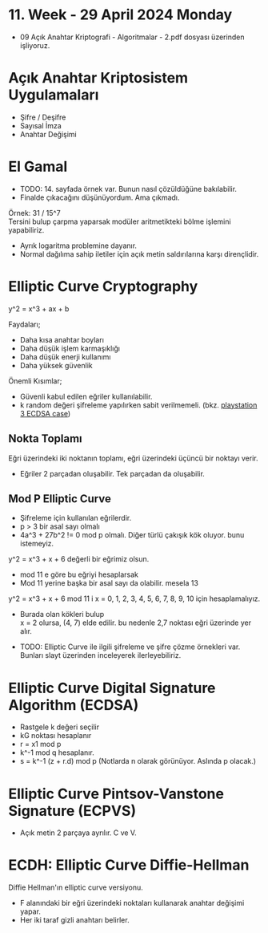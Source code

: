 # 11. Week - 29 April 2024 Monday

* 09 Açık Anahtar Kriptografi - Algoritmalar - 2.pdf dosyası üzerinden işliyoruz.

# Açık Anahtar Kriptosistem Uygulamaları

* Şifre / Deşifre
* Sayısal İmza
* Anahtar Değişimi

# El Gamal
* TODO: 14. sayfada örnek var. Bunun nasıl çözüldüğüne bakılabilir.
* Finalde çıkacağını düşünüyordum. Ama çıkmadı.

Örnek: 31 / 15^7  
Tersini bulup çarpma yaparsak modüler aritmetikteki bölme işlemini yapabiliriz.

* Ayrık logaritma problemine dayanır.
* Normal dağılıma sahip iletiler için açık metin saldırılarına karşı dirençlidir.

# Elliptic Curve Cryptography

y^2 = x^3 + ax + b

Faydaları;
* Daha kısa anahtar boyları
* Daha düşük işlem karmaşıklığı
* Daha düşük enerji kullanımı
* Daha yüksek güvenlik

Önemli Kısımlar;
* Güvenli kabul edilen eğriler kullanılabilir.
* k random değeri şifreleme yapılırken sabit verilmemeli. (bkz. [playstation 3 ECDSA case](https://www.youtube.com/watch?v=OWv9c0mlppI))

## Nokta Toplamı
Eğri üzerindeki iki noktanın toplamı, eğri üzerindeki üçüncü bir noktayı verir.
* Eğriler 2 parçadan oluşabilir. Tek parçadan da oluşabilir.

## Mod P Elliptic Curve
* Şifreleme için kullanılan eğrilerdir.
* p > 3 bir asal sayı olmalı
* 4a^3 + 27b^2 != 0 mod p olmalı. Diğer türlü çakışık kök oluyor. bunu istemeyiz.


y^2 = x^3 + x + 6 değerli bir eğrimiz olsun.

* mod 11 e göre bu eğriyi hesaplarsak
* Mod 11 yerine başka bir asal sayı da olabilir. mesela 13

y^2 = x^3 + x + 6 mod 11 i x = 0, 1, 2, 3, 4, 5, 6, 7, 8, 9, 10 için hesaplamalıyız.
* Burada olan kökleri bulup  
x = 2 olursa, (4, 7) elde edilir. bu nedenle 2,7 noktası eğri üzerinde yer alır.

* TODO: Elliptic Curve ile ilgili şifreleme ve şifre çözme örnekleri var. Bunları slayt üzerinden inceleyerek ilerleyebiliriz.

# Elliptic Curve Digital Signature Algorithm (ECDSA)
* Rastgele k değeri seçilir
* kG noktası hesaplanır
* r = x1 mod p
* k^-1 mod q hesaplanır.
* s = k^-1 (z + r.d) mod p (Notlarda n olarak görünüyor. Aslında p olacak.)


# Elliptic Curve Pintsov-Vanstone Signature (ECPVS)

* Açık metin 2 parçaya ayrılır. C ve V.

# ECDH: Elliptic Curve Diffie-Hellman
Diffie Hellman'ın elliptic curve versiyonu.
* F alanındaki bir eğri üzerindeki noktaları kullanarak anahtar değişimi yapar.
* Her iki taraf gizli anahtarı belirler.
